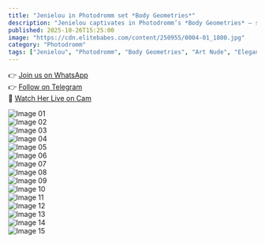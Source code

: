 ```yaml
---
title: "Jenielou in Photodromm set *Body Geometries*"
description: "Jenielou captivates in Photodromm’s *Body Geometries* — sleek, sculptural, and full of intimate energy that defines pure visual art."
published: 2025-10-26T15:25:00
image: "https://cdn.elitebabes.com/content/250955/0004-01_1800.jpg"
category: "Photodromm"
tags: ["Jenielou", "Photodromm", "Body Geometries", "Art Nude", "Elegant"]
---
```


👉 [Join us on WhatsApp](https://redirecting-kappa.vercel.app/)  
👉 [Follow on Telegram](https://t.me/xxx_pulse)  
🔞 [Watch Her Live on Cam](https://redirecting-kappa.vercel.app/)  

![Image 01](https://cdn.elitebabes.com/content/250955/0004-01_1800.jpg)  
![Image 02](https://cdn.elitebabes.com/content/250955/0004-02_1800.jpg)  
![Image 03](https://cdn.elitebabes.com/content/250955/0004-03_1800.jpg)  
![Image 04](https://cdn.elitebabes.com/content/250955/0004-04_1800.jpg)  
![Image 05](https://cdn.elitebabes.com/content/250955/0004-05_1800.jpg)  
![Image 06](https://cdn.elitebabes.com/content/250955/0004-06_1800.jpg)  
![Image 07](https://cdn.elitebabes.com/content/250955/0004-07_1800.jpg)  
![Image 08](https://cdn.elitebabes.com/content/250955/0004-08_1800.jpg)  
![Image 09](https://cdn.elitebabes.com/content/250955/0004-09_1800.jpg)  
![Image 10](https://cdn.elitebabes.com/content/250955/0004-10_1800.jpg)  
![Image 11](https://cdn.elitebabes.com/content/250955/0004-11_1800.jpg)  
![Image 12](https://cdn.elitebabes.com/content/250955/0004-12_1800.jpg)  
![Image 13](https://cdn.elitebabes.com/content/250955/0004-13_1800.jpg)  
![Image 14](https://cdn.elitebabes.com/content/250955/0004-14_1800.jpg)  
![Image 15](https://cdn.elitebabes.com/content/250955/0004-15_1200.jpg)